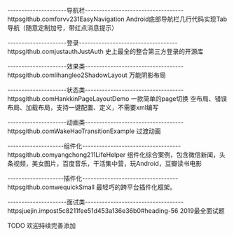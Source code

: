 ---------------------导航栏-----------------------------------
httpsgithub.comforvv231EasyNavigation    Android底部导航栏几行代码实现Tab导航（随意定制加号，带红点消息提示）

---------------------登录-----------------------------------
httpsgithub.comjustauthJustAuth   史上最全的整合第三方登录的开源库

---------------------效果类-----------------------------------
httpsgithub.comlihangleo2ShadowLayout   万能阴影布局

---------------------状态类-----------------------------------
httpsgithub.comHankkinPageLayoutDemo  一款简单的page切换 空布局、错误布局、加载布局，支持一键配置、定义，不需要xml编写

---------------------动画类-----------------------------------
httpsgithub.comWakeHaoTransitionExample 过渡动画

--------------------组件化-----------------------------------
httpsgithub.comyangchong211LifeHelper 组件化综合案例，包含微信新闻，头条视频，美女图片，百度音乐，干活集中营，玩Android，豆瓣读书电影

--------------------插件化----------------------------------
httpsgithub.comwequickSmall   最轻巧的跨平台插件化框架。

---------------------面试类-----------------------------------
httpsjuejin.impost5c8211fee51d453a136e36b0#heading-56   2019最全面试题

TODO 欢迎持续完善添加
